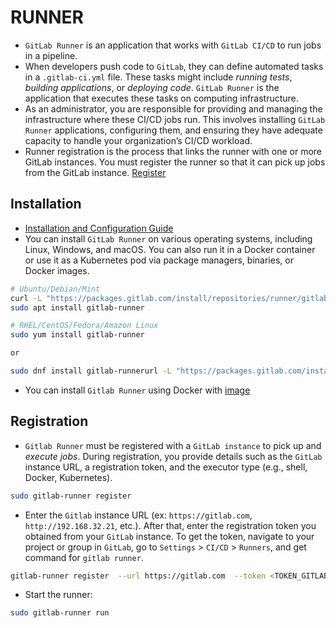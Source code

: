 # RUNNER

- `GitLab Runner` is an application that works with `GitLab CI/CD` to run jobs in a pipeline.
- When developers push code to `GitLab`, they can define automated tasks in a `.gitlab-ci.yml` file. These tasks might include *running tests*, *building applications*, or *deploying code*. `GitLab Runner` is the application that executes these tasks on computing infrastructure.
- As an administrator, you are responsible for providing and managing the infrastructure where these CI/CD jobs run. This involves installing `GitLab Runner` applications, configuring them, and ensuring they have adequate capacity to handle your organization’s CI/CD workload.
- Runner registration is the process that links the runner with one or more GitLab instances. You must register the runner so that it can pick up jobs from the GitLab instance. [Register](https://docs.gitlab.com/runner/register/)

## Installation

- [Installation and Configuration Guide](https://docs.gitlab.com/runner/install/)
- You can install `GitLab Runner` on various operating systems, including Linux, Windows, and macOS. You can also run it in a Docker container or use it as a Kubernetes pod via package managers, binaries, or Docker images.

```bash
# Ubuntu/Debian/Mint
curl -L "https://packages.gitlab.com/install/repositories/runner/gitlab-runner/script.deb.sh" | sudo bash
sudo apt install gitlab-runner

# RHEL/CentOS/Fedora/Amazon Linux
sudo yum install gitlab-runner

or

sudo dnf install gitlab-runnerurl -L "https://packages.gitlab.com/install/repositories/runner/gitlab-runner/script.rpm.sh" | sudo bash
```

- You can install `Gitlab Runner` using Docker with [image](https://hub.docker.com/r/gitlab/gitlab-runner)

## Registration

- `Gitlab Runner` must be registered with a `GitLab instance` to pick up and *execute jobs*. During registration, you provide details such as the `GitLab` instance URL, a registration token, and the executor type (e.g., shell, Docker, Kubernetes).

```bash
sudo gitlab-runner register
```

- Enter the `Gitlab` instance URL (ex: `https://gitlab.com`, `http://192.168.32.21`, etc.). After that, enter the registration token you obtained from your `GitLab` instance. To get the token, navigate to your project or group in `GitLab`, go to `Settings` > `CI/CD` > `Runners`, and get command for `gitlab runner`.

```bash
gitlab-runner register  --url https://gitlab.com  --token <TOKEN_GITLAB_RUNNER>
```

- Start the runner:

```bash
sudo gitlab-runner run
```
